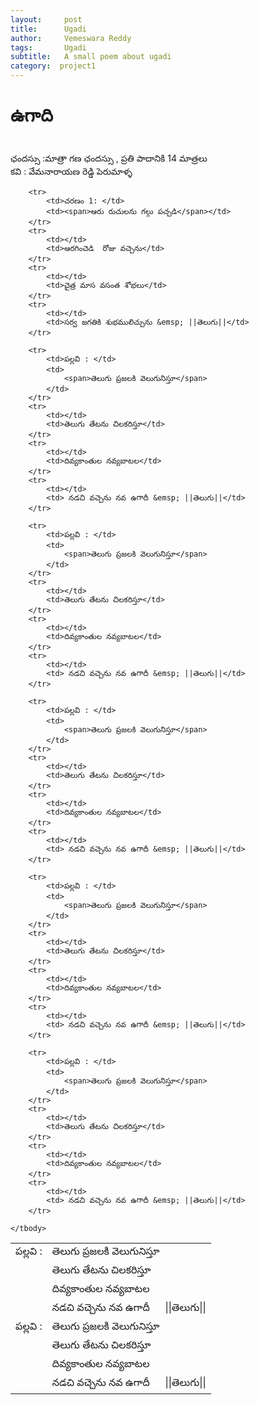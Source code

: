 ```yaml
---
layout:     post
title:      Ugadi
author:     Vemeswara Reddy
tags: 		Ugadi
subtitle:  	A small poem about ugadi
category:  project1
---
```

<!-- Start Writing Below in Markdown -->

# ఉగాది 
<br />
ఛందస్సు :మాత్రా గణ ఛందస్సు , ప్రతి పాదానికి 14 మాత్రలు <br />
కవి : వేమనారాయణ రెడ్డి పెరుమాళ్ళ <br />
<table border="0">
	<tbody>
		<tr>
			<td>పల్లవి : </td>
			<td> <span>తెలుగు ప్రజలకి వెలుగునిస్తూ</span></td>
		</tr>
		<tr>
			<td></td>
			<td>తెలుగు తేటను చిలకరిస్తూ</td>
		</tr>
		<tr>
			<td></td>
			<td>దివ్యకాంతుల నవ్యబాటల</td>
		</tr>
		<tr>
			<td></td>
			<td> నడచి వచ్చెను నవ ఉగాదీ &emsp; ||తెలుగు||</td>
		</tr>
		<tr>
			<td>పల్లవి : </td>
			<td><span>తెలుగు ప్రజలకి వెలుగునిస్తూ</span></td>
		</tr>
		<tr>
			<td></td>
			<td>తెలుగు తేటను చిలకరిస్తూ</td>
		</tr>
		<tr>
			<td></td>
			<td>దివ్యకాంతుల నవ్యబాటల</td>
		</tr>
		<tr>
			<td></td>
			<td> నడచి వచ్చెను నవ ఉగాదీ &emsp; ||తెలుగు||</td>
		</tr>
		
		<tr>
			<td>చరణం 1: </td>
			<td><span>ఆరు రుచులను గల్గు పచ్చడి</span></td>
		</tr>
		<tr>
			<td></td>
			<td>ఆరగించెడి  రోజు వచ్చెను</td>
		</tr>
		<tr>
			<td></td>
			<td>చైత్ర మాస వసంత శోభలు</td>
		</tr>
		<tr>
			<td></td>
			<td>సర్వ జగతికి శుభములిచ్చును &emsp; ||తెలుగు||</td>
		</tr>
		
		<tr>
			<td>పల్లవి : </td>
			<td> 
				<span>తెలుగు ప్రజలకి వెలుగునిస్తూ</span>
			</td>
		</tr>
		<tr>
			<td></td>
			<td>తెలుగు తేటను చిలకరిస్తూ</td>
		</tr>
		<tr>
			<td></td>
			<td>దివ్యకాంతుల నవ్యబాటల</td>
		</tr>
		<tr>
			<td></td>
			<td> నడచి వచ్చెను నవ ఉగాదీ &emsp; ||తెలుగు||</td>
		</tr>
		
		<tr>
			<td>పల్లవి : </td>
			<td> 
				<span>తెలుగు ప్రజలకి వెలుగునిస్తూ</span>
			</td>
		</tr>
		<tr>
			<td></td>
			<td>తెలుగు తేటను చిలకరిస్తూ</td>
		</tr>
		<tr>
			<td></td>
			<td>దివ్యకాంతుల నవ్యబాటల</td>
		</tr>
		<tr>
			<td></td>
			<td> నడచి వచ్చెను నవ ఉగాదీ &emsp; ||తెలుగు||</td>
		</tr>
		
		<tr>
			<td>పల్లవి : </td>
			<td> 
				<span>తెలుగు ప్రజలకి వెలుగునిస్తూ</span>
			</td>
		</tr>
		<tr>
			<td></td>
			<td>తెలుగు తేటను చిలకరిస్తూ</td>
		</tr>
		<tr>
			<td></td>
			<td>దివ్యకాంతుల నవ్యబాటల</td>
		</tr>
		<tr>
			<td></td>
			<td> నడచి వచ్చెను నవ ఉగాదీ &emsp; ||తెలుగు||</td>
		</tr>
		
		<tr>
			<td>పల్లవి : </td>
			<td> 
				<span>తెలుగు ప్రజలకి వెలుగునిస్తూ</span>
			</td>
		</tr>
		<tr>
			<td></td>
			<td>తెలుగు తేటను చిలకరిస్తూ</td>
		</tr>
		<tr>
			<td></td>
			<td>దివ్యకాంతుల నవ్యబాటల</td>
		</tr>
		<tr>
			<td></td>
			<td> నడచి వచ్చెను నవ ఉగాదీ &emsp; ||తెలుగు||</td>
		</tr>
		
		<tr>
			<td>పల్లవి : </td>
			<td> 
				<span>తెలుగు ప్రజలకి వెలుగునిస్తూ</span>
			</td>
		</tr>
		<tr>
			<td></td>
			<td>తెలుగు తేటను చిలకరిస్తూ</td>
		</tr>
		<tr>
			<td></td>
			<td>దివ్యకాంతుల నవ్యబాటల</td>
		</tr>
		<tr>
			<td></td>
			<td> నడచి వచ్చెను నవ ఉగాదీ &emsp; ||తెలుగు||</td>
		</tr>
		
	</tbody>
</table>
